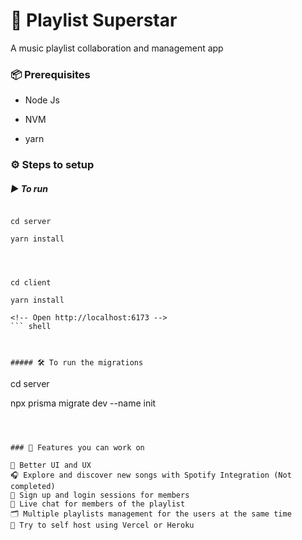 
# 🎵 Playlist Superstar

A music playlist collaboration and management app

### 📦 Prerequisites

- Node Js

- NVM

- yarn

  

### ⚙️ Steps to setup
##### ▶️ To run

```

cd server

yarn install

  
  

cd client

yarn install

<!-- Open http://localhost:6173 -->
``` shell

  

##### 🛠️ To run the migrations

```

cd server

npx prisma migrate dev --name init

```

  

### 🚀 Features you can work on

🎨 Better UI and UX
🎧 Explore and discover new songs with Spotify Integration (Not completed)
🔐 Sign up and login sessions for members
💬 Live chat for members of the playlist
🗂️ Multiple playlists management for the users at the same time
🚀 Try to self host using Vercel or Heroku
